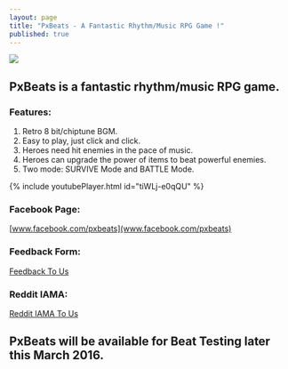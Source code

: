 ```yaml
---
layout: page
title: "PxBeats - A Fantastic Rhythm/Music RPG Game !"
published: true
---
```




![]({{site.baseurl}}/https://github.com/banacola/banacola.github.io/blob/master/_posts/image/icon-second-256.png)

## PxBeats is a fantastic rhythm/music RPG game.

### Features:
1. Retro 8 bit/chiptune BGM.
2. Easy to play, just click and click.
3. Heroes need hit enemies in the pace of music.
4. Heroes can upgrade the power of items to beat powerful enemies.
5. Two mode: SURVIVE Mode and BATTLE Mode.

{% include youtubePlayer.html id="tiWLj-e0qQU" %}

### Facebook Page:
[www.facebook.com/pxbeats](www.facebook.com/pxbeats)

### Feedback Form:
[Feedback To Us](https://docs.google.com/forms/d/1Vr4...a9MPedeGUk2c0s)

### Reddit IAMA:
[Reddit IAMA To Us](https://www.reddit.com/r/IAmA/commen...ou_can_ask_me/)

## PxBeats will be available for Beat Testing later this March 2016.
